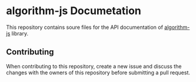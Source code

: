 # algorithm-js Documetation
This repository contains soure files for the API documentation of [algorithm-js](https://github.com/manrajgrover/algorithms-js) library.

## Contributing 
When contributing to this repository, create a new issue and discuss the changes with the owners of this repository before submitting a pull request.